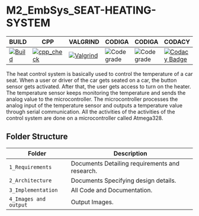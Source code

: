 # M2_EmbSys_SEAT-HEATING-SYSTEM




| BUILD | CPP | VALGRIND | CODIGA | CODIGA | CODACY |
| ---- | ---- | ----- | ---- | --- | ---- |
|  [![Build](https://github.com/Bhanu42/M2_EmbSys/actions/workflows/build.yml/badge.svg)](https://github.com/Bhanu42/M2_EmbSys/actions/workflows/build.yml) | [![cpp_check](https://github.com/Bhanu42/M2_EmbSys/actions/workflows/cpp_check.yml/badge.svg)](https://github.com/Bhanu42/M2_EmbSys/actions/workflows/cpp_check.yml) | [![Valgrind](https://github.com/Bhanu42/M2_EmbSys/actions/workflows/valgrind.yml/badge.svg)](https://github.com/Bhanu42/M2_EmbSys/actions/workflows/valgrind.yml) | ![Code grade](https://api.codiga.io/project/31683/score/svg) | ![Code grade](https://api.codiga.io/project/31683/status/svg) | [![Codacy Badge](https://app.codacy.com/project/badge/Grade/385f83141b8248999c784a8b82e88412)](https://www.codacy.com/gh/Bhanu42/M2_EmbSys/dashboard?utm_source=github.com&amp;utm_medium=referral&amp;utm_content=Bhanu42/M2_EmbSys&amp;utm_campaign=Badge_Grade) |




The heat control system is basically used to control the temperature of a car seat. When a user or driver of the car gets seated on a car, the button sensor gets activated. After that, the user gets access to turn on the heater. The temperature sensor keeps monitoring the temperature and sends the analog value to the microcontroller. The microcontroller processes the analog input of the temperature sensor and outputs a temperature value through serial communication. All the activities of the activities of the control system are done on a microcontroller called Atmega328.


## Folder Structure
Folder               | Description
-------------------  | -----------------------------------------
`1_Requirements`     | Documents Detailing requirements and research.
`2_Architecture`     | Documents Specifying design details.
`3_Implementation`   | All Code and Documentation.
`4_Images and output`| Output Images.






